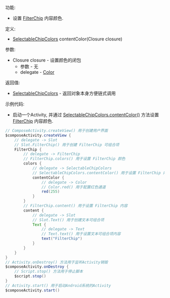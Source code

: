 功能:

+ 设置 [FilterChip](/API/UI/Compose/Widget/FilterChip/README.md) 内容颜色.

定义:

+ [SelectableChipColors](/API/UI/Compose/Theme/Color/SelectableChipColors/README.md) contentColor(Closure
  closure)

参数:

+ Closure closure - 设置颜色的闭包
    + 参数 - 无
    + delegate - [Color](/API/UI/Compose/Theme/Color/Color/README.md)

返回值:

+ [SelectableChipColors](/API/UI/Compose/Theme/Color/SelectableChipColors/README.md) - 返回对象本身方便链式调用

示例代码:

+ 启动一个Activity,
  并通过 [SelectableChipColors.contentColor()](/API/UI/Compose/Theme/Color/SelectableChipColors/README.md?id=contentColor)
  方法设置 [FilterChip](/API/UI/Compose/Widget/FilterChip/README.md) 内容颜色.

```groovy
// ComposeActivity.createView() 用于创建用户界面
$composeActivity.createView {
    // delegate -> Slot
    // Slot.FilterChip() 用于创建 FilterChip 可组合项
    FilterChip {
        // delegate -> FilterChip
        // FilterChip.colors() 用于设置 FilterChip 颜色
        colors {
            // delegate -> SelectableChipColors
            // SelectableChipColors.contentColor() 用于设置 FilterChip 内容颜色
            contentColor {
                // delegate -> Color
                // Color.red() 用于配置红色通道
                red(255)
            }
        }
        // FilterChip.content() 用于设置 FilterChip 内容
        content {
            // delegate -> Slot
            // Slot.Text() 用于创建文本可组合项
            Text {
                // delegate -> Text
                // Text.text() 用于设置文本可组合项内容
                text("FilterChip")
            }
        }
    }
}
// Activity.onDestroy() 方法用于监听Activity销毁
$composeActivity.onDestroy {
    // Script.stop() 方法用于停止脚本
    $script.stop()
}
// Activity.start() 用于启动Android系统的Activity
$composeActivity.start()
```